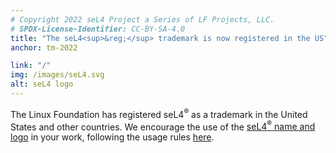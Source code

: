 ```yaml
---
# Copyright 2022 seL4 Project a Series of LF Projects, LLC.
# SPDX-License-Identifier: CC-BY-SA-4.0
title: "The seL4<sup>&reg;</sup> trademark is now registered in the US"
anchor: tm-2022

link: "/"
img: /images/seL4.svg
alt: seL4 logo
---
```


The Linux Foundation has registered seL4<sup>&reg;</sup> as a trademark in the
United States and other countries. We encourage the use of the
[seL4<sup>&reg;</sup> name and logo](../Foundation/Trademark/logo.html) in your
work, following the usage rules [here](../Foundation/Trademark/).
